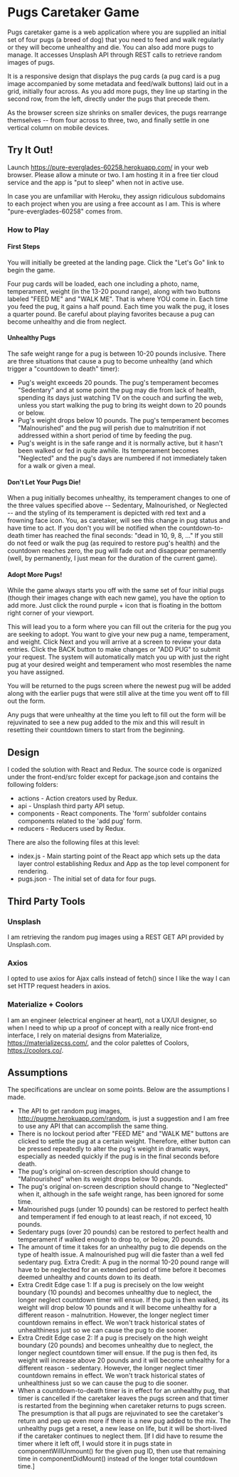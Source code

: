 # Pugs Caretaker Game
Pugs caretaker game is a web application where you are supplied an initial set of four pugs (a breed of dog) that you need to feed and walk regularly or they will become unhealthy and die. You can also add more pugs to manage. It accesses Unsplash API through REST calls to retrieve random images of pugs.

It is a responsive design that displays the pug cards (a pug card is a pug image accompanied by some metadata and feed/walk buttons) laid out in a grid, initially four across. As you add more pugs, they line up starting in the second row, from the left, directly under the pugs that precede them.  

As the browser screen size shrinks on smaller devices, the pugs rearrange themselves -- from four across to three, two, and finally settle in one vertical column on mobile devices.

## Try It Out!
Launch https://pure-everglades-60258.herokuapp.com/ in your web browser. Please allow a minute or two. I am hosting it in a free tier cloud service and the app is "put to sleep" when not in active use. 

In case you are unfamiliar with Heroku, they assign ridiculous subdomains to each project when you are using a free account as I am. This is where "pure-everglades-60258" comes from.

### How to Play

#### First Steps
You will initially be greeted at the landing page. Click the "Let's Go" link to begin the game. 

Four pug cards will be loaded, each one including a photo, name, temperament, weight (in the 13-20 pound range), along with two buttons labeled "FEED ME" and "WALK ME". That is where YOU come in. Each time you feed the pug, it gains a half pound. Each time you walk the pug, it loses a quarter pound. Be careful about playing favorites because a pug can become unhealthy and die from neglect.

#### Unhealthy Pugs
The safe weight range for a pug is between 10-20 pounds inclusive. There are three situations that cause a pug to become unhealthy (and which trigger a "countdown to death" timer):
* Pug's weight exceeds 20 pounds. The pug's temperament becomes "Sedentary" and at some point the pug may die from lack of health, spending its days just watching TV on the couch and surfing the web, unless you start walking the pug to bring its weight down to 20 pounds or below.
* Pug's weight drops below 10 pounds. The pug's temperament becomes "Malnourished" and the pug will perish due to malnutrition if not addressed within a short period of time by feeding the pug.
* Pug's weight is in the safe range and it is normally active, but it hasn't been walked or fed in quite awhile. Its temperament becomes "Neglected" and the pug's days are numbered if not immediately taken for a walk or given a meal.

#### Don't Let Your Pugs Die!
When a pug initially becomes unhealthy, its temperament changes to one of the three values specified above -- Sedentary, Malnourished, or Neglected -- and the styling of its temperament is depicted with red text and a frowning face icon. You, as caretaker, will see this change in pug status and have time to act. If you don't you will be notified when the countdown-to-death timer has reached the final seconds: "dead in 10, 9, 8, ..." If you still do not feed or walk the pug (as required to restore pug's health) and the countdown reaches zero, the pug will fade out and disappear permanently (well, by permanently, I just mean for the duration of the current game).

#### Adopt More Pugs!
While the game always starts you off with the same set of four initial pugs (though their images change with each new game), you have the option to add more. Just click the round purple + icon that is floating in the bottom right corner of your viewport.

This will lead you to a form where you can fill out the criteria for the pug you are seeking to adopt. You want to give your new pug a name, temperament, and weight. Click Next and you will arrive at a screen to review your data entries. Click the BACK button to make changes or "ADD PUG" to submit your request. The system will automatically match you up with just the right pug at your desired weight and temperament who most resembles the name you have assigned.

You will be returned to the pugs screen where the newest pug will be added along with the earlier pugs that were still alive at the time you went off to fill out the form.

Any pugs that were unhealthy at the time you left to fill out the form will be rejuvinated to see a new pug added to the mix and this will result in resetting their countdown timers to start from the beginning.

## Design

I coded the solution with React and Redux. The source code is organized under the front-end/src folder except for package.json and contains the following folders:

* actions - Action creators used by Redux.
* api - Unsplash third party API setup.
* components - React components. The 'form' subfolder contains components related to the 'add pug' form.
* reducers - Reducers used by Redux.

There are also the following files at this level:
* index.js - Main starting point of the React app which sets up the data layer control establishing Redux and App as the top level component for rendering.
* pugs.json - The initial set of data for four pugs.

## Third Party Tools

### Unsplash
I am retrieving the random pug images using a REST GET API provided by Unsplash.com.

### Axios

I opted to use axios for Ajax calls instead of fetch() since I like the way I can set HTTP request headers in axios.

### Materialize + Coolors

I am an engineer (electrical engineer at heart), not a UX/UI designer, so when I need to whip up a proof of concept with a really nice front-end interface, I rely on material designs from Materialize, https://materializecss.com/, and the color palettes of Coolors, https://coolors.co/.

## Assumptions
The specifications are unclear on some points. Below are the assumptions I made.

* The API to get random pug images, http://pugme.herokuapp.com/random, is just a suggestion and I am free to use any API that can accomplish the same thing.
* There is no lockout period after "FEED ME" and "WALK ME" buttons are clicked to settle the pug at a certain weight. Therefore, either button can be pressed repeatedly to alter the pug's weight in dramatic ways, especially as needed quickly if the pug is in the final seconds before death.
* The pug's original on-screen description should change to "Malnourished" when its weight drops below 10 pounds.
* The pug's original on-screen description should change to "Neglected" when it, although in the safe weight range, has been ignored for some time.
* Malnourished pugs (under 10 pounds) can be restored to perfect health and temperament if fed enough to at least reach, if not exceed, 10 pounds.
* Sedentary pugs (over 20 pounds) can be restored to perfect health and temperament if walked enough to drop to, or below, 20 pounds.
* The amount of time it takes for an unhealthy pug to die depends on the type of health issue. A malnourished pug will die faster than a well fed sedentary pug. Extra Credit: A pug in the normal 10-20 pound range will have to be neglected for an extended period of time before it becomes deemed unhealthy and counts down to its death.
* Extra Credit Edge case 1: If a pug is precisely on the low weight boundary (10 pounds) and becomes unhealthy due to neglect, the longer neglect countdown timer will ensue. If the pug is then walked, its weight will drop below 10 pounds and it will become unhealthy for a different reason - malnutrition. However, the longer neglect timer countdown remains in effect. We won't track historical states of unhealthiness just so we can cause the pug to die sooner.
* Extra Credit Edge case 2: If a pug is precisely on the high weight boundary (20 pounds) and becomes unhealthy due to neglect, the longer neglect countdown timer will ensue. If the pug is then fed, its weight will increase above 20 pounds and it will become unhealthy for a different reason - sedentary. However, the longer neglect timer countdown remains in effect. We won't track historical states of unhealthiness just so we can cause the pug to die sooner.
* When a countdown-to-death timer is in effect for an unhealthy pug, that timer is cancelled if the caretaker leaves the pugs screen and that timer is restarted from the beginning when caretaker returns to pugs screen. The presumption is that all pugs are rejuvinated to see the caretaker's return and pep up even more if there is a new pug added to the mix. The unhealthy pugs get a reset, a new lease on life, but it will be short-lived if the caretaker continues to neglect them. [If I did have to resume the timer where it left off, I would store it in pugs state in componentWillUnmount() for the given pug ID, then use that remaining time in componentDidMount() instead of the longer total countdown time.]


